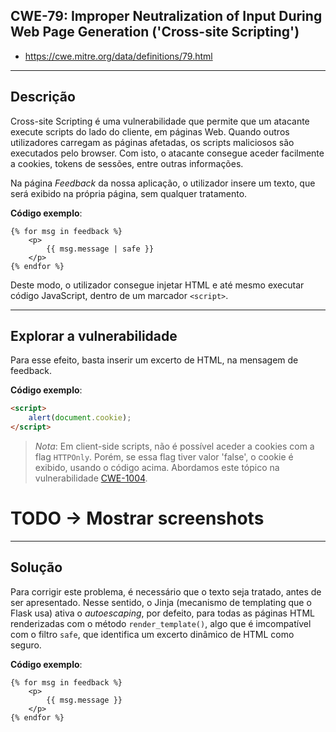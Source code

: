 ## CWE-79: Improper Neutralization of Input During Web Page Generation ('Cross-site Scripting')
- https://cwe.mitre.org/data/definitions/79.html

---
## Descrição
Cross-site Scripting é uma vulnerabilidade que permite que um atacante execute scripts do lado do cliente, em páginas Web. Quando outros utilizadores carregam as páginas afetadas, os scripts maliciosos são executados pelo browser. Com isto, o atacante consegue aceder facilmente a cookies, tokens de sessões, entre outras informações.

Na página *Feedback* da nossa aplicação, o utilizador insere um texto, que será exibido na própria página, sem qualquer tratamento.

**Código exemplo**:
```jinja
{% for msg in feedback %}
    <p>
        {{ msg.message | safe }}
    </p>
{% endfor %}
```

Deste modo, o utilizador consegue injetar HTML e até mesmo executar código JavaScript, dentro de um marcador ```<script>```.

---
## Explorar a vulnerabilidade

Para esse efeito, basta inserir um excerto de HTML, na mensagem de feedback.

**Código exemplo**:
```html
<script>
    alert(document.cookie);
</script>
```
>*Nota*: Em client-side scripts, não é possível aceder a cookies com a flag ```HTTPOnly```. Porém, se essa flag tiver valor 'false', o cookie é exibido, usando o código acima. Abordamos este tópico na vulnerabilidade [CWE-1004](CWE-1004.md).

# TODO -> Mostrar screenshots

---
## Solução

Para corrigir este problema, é necessário que o texto seja tratado, antes de ser apresentado. Nesse sentido, o Jinja (mecanismo de templating que o Flask usa) ativa o *autoescaping*, por defeito, para todas as páginas HTML renderizadas com o método ```render_template()```, algo que é imcompatível com o filtro ```safe```, que identifica um excerto dinâmico de HTML como seguro.

**Código exemplo**:
```jinja
{% for msg in feedback %}
    <p>
        {{ msg.message }}
    </p>
{% endfor %}
```


